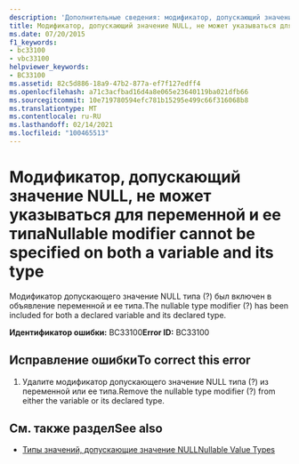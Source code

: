```yaml
---
description: 'Дополнительные сведения: модификатор, допускающий значение null, не может быть указан как для переменной, так и для ее типа'
title: Модификатор, допускающий значение NULL, не может указываться для переменной и ее типа
ms.date: 07/20/2015
f1_keywords:
- bc33100
- vbc33100
helpviewer_keywords:
- BC33100
ms.assetid: 82c5d886-18a9-47b2-877a-ef7f127edff4
ms.openlocfilehash: a71c3acfbad16d4a8e065e23640119ba021dfb66
ms.sourcegitcommit: 10e719780594efc781b15295e499c66f316068b8
ms.translationtype: MT
ms.contentlocale: ru-RU
ms.lasthandoff: 02/14/2021
ms.locfileid: "100465513"
---
```

# <a name="nullable-modifier-cannot-be-specified-on-both-a-variable-and-its-type"></a><span data-ttu-id="81fa3-103">Модификатор, допускающий значение NULL, не может указываться для переменной и ее типа</span><span class="sxs-lookup"><span data-stu-id="81fa3-103">Nullable modifier cannot be specified on both a variable and its type</span></span>

<span data-ttu-id="81fa3-104">Модификатор допускающего значение NULL типа (?) был включен в объявление переменной и ее типа.</span><span class="sxs-lookup"><span data-stu-id="81fa3-104">The nullable type modifier (?) has been included for both a declared variable and its declared type.</span></span>  
  
 <span data-ttu-id="81fa3-105">**Идентификатор ошибки:** BC33100</span><span class="sxs-lookup"><span data-stu-id="81fa3-105">**Error ID:** BC33100</span></span>  
  
## <a name="to-correct-this-error"></a><span data-ttu-id="81fa3-106">Исправление ошибки</span><span class="sxs-lookup"><span data-stu-id="81fa3-106">To correct this error</span></span>  
  
1. <span data-ttu-id="81fa3-107">Удалите модификатор допускающего значение NULL типа (?) из переменной или ее типа.</span><span class="sxs-lookup"><span data-stu-id="81fa3-107">Remove the nullable type modifier (?) from either the variable or its declared type.</span></span>  
  
## <a name="see-also"></a><span data-ttu-id="81fa3-108">См. также раздел</span><span class="sxs-lookup"><span data-stu-id="81fa3-108">See also</span></span>

- [<span data-ttu-id="81fa3-109">Типы значений, допускающие значение NULL</span><span class="sxs-lookup"><span data-stu-id="81fa3-109">Nullable Value Types</span></span>](../programming-guide/language-features/data-types/nullable-value-types.md)
